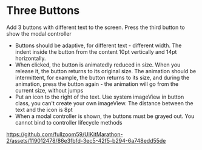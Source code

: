 # Three Buttons
Add 3 buttons with different text to the screen. Press the third button to show the modal controller

* Buttons should be adaptive, for different text - different width. The indent inside the button from the content 10pt vertically and 14pt horizontally.
* When clicked, the button is animatedly reduced in size. When you release it, the button returns to its original size. The animation should be intermittent, for example, the button returns to its size, and during the animation, press the button again - the animation will go from the current size, without jumps
* Put an icon to the right of the text. Use system imageView in button class, you can't create your own imageView. The distance between the text and the icon is 8pt
* When a modal controller is shown, the buttons must be grayed out. You cannot bind to controller lifecycle methods

https://github.com/fullzoom59/UIKitMarathon-2/assets/119012478/86e3fbfd-3ec5-42f5-b294-6a748edd55de

